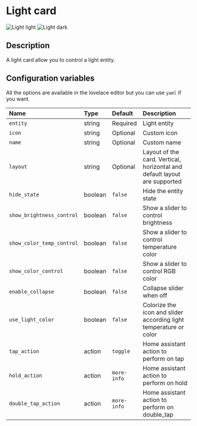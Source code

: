 # Light card

![Light light](../images/light-light.png)
![Light dark](../images/light-dark.png)

## Description

A light card allow you to control a light entity.

## Configuration variables

All the options are available in the lovelace editor but you can use `yaml` if you want.

| Name                      | Type    | Default     | Description                                                               |
| :------------------------ | :------ | :---------- | :------------------------------------------------------------------------ |
| `entity`                  | string  | Required    | Light entity                                                              |
| `icon`                    | string  | Optional    | Custom icon                                                               |
| `name`                    | string  | Optional    | Custom name                                                               |
| `layout`                  | string  | Optional    | Layout of the card. Vertical, horizontal and default layout are supported |
| `hide_state`              | boolean | `false`     | Hide the entity state                                                     |
| `show_brightness_control` | boolean | `false`     | Show a slider to control brightness                                       |
| `show_color_temp_control` | boolean | `false`     | Show a slider to control temperature color                                |
| `show_color_control`      | boolean | `false`     | Show a slider to control RGB color                                        |
| `enable_collapse`         | boolean | `false`     | Collapse slider when off                                                  |
| `use_light_color`         | boolean | `false`     | Colorize the icon and slider according light temperature or color         |
| `tap_action`              | action  | `toggle`    | Home assistant action to perform on tap                                   |
| `hold_action`             | action  | `more-info` | Home assistant action to perform on hold                                  |
| `double_tap_action`       | action  | `more-info` | Home assistant action to perform on double_tap                            |
